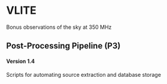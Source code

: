 # VLITE
Bonus observations of the sky at 350 MHz

## Post-Processing Pipeline (P3)
#### Version 1.4
Scripts for automating source extraction and database storage